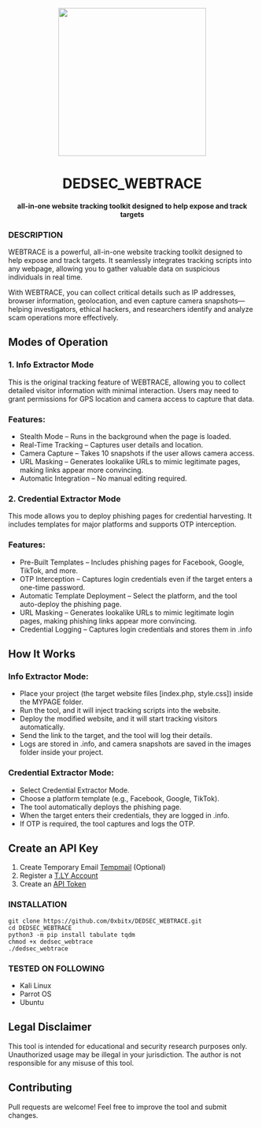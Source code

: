 
<p align="center">
<img src="https://media0.giphy.com/media/v1.Y2lkPTc5MGI3NjExMDA0bGZkem4ydWZ5N3RuOHZ1NW9zcWEydzR4Z3Azd3hhaXl1YmR0eSZlcD12MV9pbnRlcm5hbF9naWZfYnlfaWQmY3Q9Zw/3o6vXZwXqTK4186JBC/giphy.gif", width="300", height="300">
</p>

<h1 align="center">DEDSEC_WEBTRACE</h1>
<h4 align="center">all-in-one website tracking toolkit designed to help expose and track targets</h4>

### DESCRIPTION
WEBTRACE is a powerful, all-in-one website tracking toolkit designed to help expose and track targets. It seamlessly integrates tracking scripts into any webpage, allowing you to gather valuable data on suspicious individuals in real time.

With WEBTRACE, you can collect critical details such as IP addresses, browser information, geolocation, and even capture camera snapshots—helping investigators, ethical hackers, and researchers identify and analyze scam operations more effectively.

## Modes of Operation

### 1. Info Extractor Mode
This is the original tracking feature of WEBTRACE, allowing you to collect detailed visitor information with minimal interaction. Users may need to grant permissions for GPS location and camera access to capture that data.

### Features:
   * Stealth Mode – Runs in the background when the page is loaded.
   * Real-Time Tracking – Captures user details and location.
   * Camera Capture – Takes 10 snapshots if the user allows camera access.
   * URL Masking – Generates lookalike URLs to mimic legitimate pages, making links appear more convincing.
   * Automatic Integration – No manual editing required.

### 2. Credential Extractor Mode
  This mode allows you to deploy phishing pages for credential harvesting. It includes templates for major platforms and supports OTP interception.
  ### Features:
  * Pre-Built Templates – Includes phishing pages for Facebook, Google, TikTok, and more.
  * OTP Interception – Captures login credentials even if the target enters a one-time password.
  * Automatic Template Deployment – Select the platform, and the tool auto-deploy the phishing page.
  * URL Masking – Generates lookalike URLs to mimic legitimate login pages, making phishing links appear more convincing.
  * Credential Logging – Captures login credentials and stores them in .info

## How It Works

### Info Extractor Mode:
  * Place your project (the target website files [index.php, style.css]) inside the MYPAGE folder.
  * Run the tool, and it will inject tracking scripts into the website.
  * Deploy the modified website, and it will start tracking visitors automatically.
  * Send the link to the target, and the tool will log their details.
  * Logs are stored in .info, and camera snapshots are saved in the images folder inside your project.

### Credential Extractor Mode:
  * Select Credential Extractor Mode.
  * Choose a platform template (e.g., Facebook, Google, TikTok).
  * The tool automatically deploys the phishing page.
  * When the target enters their credentials, they are logged in .info.
  * If OTP is required, the tool captures and logs the OTP.

## Create an API Key
1. Create Temporary Email [Tempmail](https://www.emailnator.com/) (Optional)
1. Register a [T.LY Account](https://t.ly/register)
2. Create an [API Token](https://t.ly/settings#/api)

### INSTALLATION
    git clone https://github.com/0xbitx/DEDSEC_WEBTRACE.git
    cd DEDSEC_WEBTRACE
    python3 -m pip install tabulate tqdm
    chmod +x dedsec_webtrace 
    ./dedsec_webtrace

### TESTED ON FOLLOWING
* Kali Linux 
* Parrot OS 
* Ubuntu
  
## Legal Disclaimer

This tool is intended for educational and security research purposes only. Unauthorized usage may be illegal in your jurisdiction. The author is not responsible for any misuse of this tool.

## Contributing

Pull requests are welcome! Feel free to improve the tool and submit changes.
